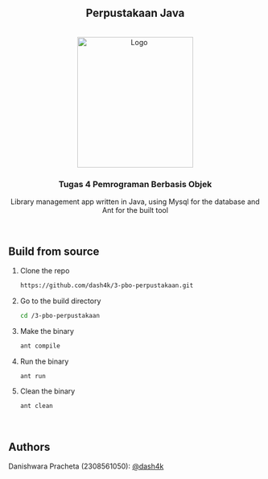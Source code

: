 <a name="readme-top"></a>

<div align="center">

## Perpustakaan Java

</div>

<!-- PROJECT LOGO -->
</br>
<div align="center">
  <a href="https://www.unud.ac.id/">
    <img src="https://github.com/dash4k/tugas-akhir-alpro-1/assets/133938416/ff71757a-1b51-44b7-b14e-b53b061d9815" alt="Logo" width="230" height="259">
  </a>

<h3 align="center">Tugas 4 Pemrograman Berbasis Objek</h3>

  <p align="center">
    Library management app written in Java, using Mysql for the database and Ant for the built tool 
    </br>
  </p>
</div>
</br>

## Build from source

1. Clone the repo
   ```sh
   https://github.com/dash4k/3-pbo-perpustakaan.git
   ```
2. Go to the build directory
   ```sh
   cd /3-pbo-perpustakaan
   ```
3. Make the binary
   ```sh
   ant compile
   ```
4. Run the binary
   ```sh
   ant run
   ```
5. Clean the binary
   ```sh
   ant clean
   ```
</br>



<!-- CONTACT -->
## Authors

Danishwara Pracheta (2308561050): [@dash4k](https://www.github.com/dash4k)
